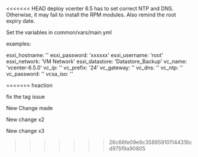 <<<<<<< HEAD
deploy vcenter 6.5 has to set correct NTP and DNS. Otherwise, it may fail to install the RPM modules.
Also remind the root expiry date.

Set the variables in common/vars/main.yml

examples:

esxi_hostname: '<ip>'
esxi_password: 'xxxxxx'
esxi_username: 'root'
esxi_network: 'VM Network'
esxi_datastore: 'Datastore_Backup'
vc_name: 'vcenter-6.5.0'
vc_ip: '<vcenter ip>'
vc_prefix: '24'
vc_gateway: '<gw ip>'
vc_dns: '<dns ip>'
vc_ntp: '<ntp ip>'
vc_password: '<vcenter password>'
vcsa_iso: '<VCSA ISO>'

=======
hxaction

fix the tag issue

New Change made

New change x2

New change x3
>>>>>>> 26c66fe09e9c358959101144316cd975f9a90805

